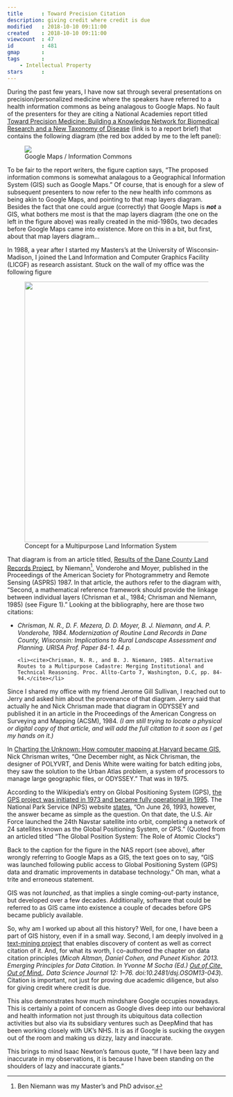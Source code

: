 ```yaml
---
title      : Toward Precision Citation
description: giving credit where credit is due
modified   : 2018-10-10 09:11:00
created    : 2018-10-10 09:11:00
viewcount  : 47
id         : 481
gmap       : 
tags       :
    - Intellectual Property
stars      : 
---
```


During the past few years, I have now sat through several presentations on precision/personalized medicine where the speakers have referred to a health information commons as being analagous to Google Maps. No fault of the presenters for they are citing a National Academies report titled [Toward Precision Medicine: Building a Knowledge Network for Biomedical Research and a New Taxonomy of Disease](https://www.nap.edu/resource/13284/precision-med-final.pdf) (link is to a report brief) that contains the following diagram (the red box added by me to the left panel):

<figure>
    <img src="Google-maps-info-commons.jpg">
    <figcaption>Google Maps / Information Commons</figcaption>
</figure>

To be fair to the report writers, the figure caption says, “The proposed information commons is somewhat analagous to a Geographical Information System (GIS) such as Google Maps.” Of course, that is enough for a slew of subsequent presenters to now refer to the new health info commons as being akin to Google Maps, and pointing to that map layers diagram. Besides the fact that one could argue (correctly) that Google Maps is ***not*** a GIS, what bothers me most is that the map layers diagram (the one on the left in the figure above) was really created in the mid-1980s, two decades before Google Maps came into existence. More on this in a bit, but first, about that map layers diagram…

In 1988, a year after I started my Masters’s at the University of Wisconsin-Madison, I joined the Land Information and Computer Graphics Facility (LICGF) as research assistant. Stuck on the wall of my office was the following figure

<figure class="not100">
    <img src="mplis.jpg" width="451" height="600">
    <figcaption>Concept for a Multipurpose Land Information System</figcaption>
</figure>

That diagram is from an article titled, [Results of the Dane County Land Records Project](https://www.asprs.org/wp-content/uploads/pers/1987journal/oct/1987_oct_1371-1378.pdf), by Niemann[^1], Vonderohe and Moyer, published in the Proceedings of the American Society for Photogrammetry and Remote Sensing (ASPRS) 1987. In that article, the authors refer to the diagram with, “Second, a mathematical reference framework should provide the linkage between individual layers (Chrisman et aI., 1984; Chrisman and Niemann, 1985) (see Figure 1).” Looking at the bibliography, here are those two citations:

<ul>
    <li><cite>Chrisman, N. R., D. F. Mezera, D. D. Moyer, B. J. Niemann, and A. P. Vonderohe, 1984. Modernization of Routine Land Records in Dane County, Wisconsin: Implications to Rural Landscape Assessment and Planning. URISA Prof. Paper 84-1. 44 p.</cite></li>

    <li><cite>Chrisman, N. R., and B. J. Niemann, 1985. Alternative Routes to a Multipurpose Cadastre: Merging Institutional and Technical Reasoning. Proc. Allto-Carto 7, Washington, D.C, pp. 84-94.</cite></li>

</ul>

Since I shared my office with my friend Jerome Gill Sullivan, I reached out to Jerry and asked him about the provenance of that diagram. Jerry said that actually he and Nick Chrisman made that diagram in ODYSSEY and published it in an article in the Proceedings of the American Congress on Surveying and Mapping (ACSM), 1984. *(I am still trying to locate a physical or digital copy of that article, and will add the full citation to it soon as I get my hands on it.)*

In [Charting the Unknown: How computer mapping at Harvard became GIS](https://users.cs.duke.edu/~brd/Historical/hlcg/HarvardBLAD_screen.pdf), Nick Chrisman writes, “One December night, as Nick Chrisman, the designer of POLYVRT, and Denis White were waiting for batch editing jobs, they saw the solution to the Urban Atlas problem, a system of processors to manage large geographic files, or ODYSSEY.” That was in 1975.

According to the Wikipedia’s entry on Global Positioning System (GPS), [the GPS project was initiated in 1973 and became fully operational in 1995](https://en.wikipedia.org/wiki/Global_Positioning_System#History). The National Park Service (NPS) website [states](https://www.nps.gov/gis/gps/history.html), “On June 26, 1993, however, the answer became as simple as the question. On that date, the U.S. Air Force launched the 24th Navstar satellite into orbit, completing a network of 24 satellites known as the Global Positioning System, or GPS.” (Quoted from an articled titled “The Global Position System: The Role of Atomic Clocks”)

Back to the caption for the figure in the NAS report (see above), after wrongly referring to Google Maps as a GIS, the text goes on to say, “GIS was launched following public access to Global Positioning System (GPS) data and dramatic improvements in database technology.” Oh man, what a trite and erroneous statement.

GIS was not *launched*, as that implies a single coming-out-party instance, but developed over a few decades. Additionally, software that could be referred to as GIS came into existence a couple of decades before GPS became publicly available.

So, why am I worked up about all this history? Well, for one, I have been a part of GIS history, even if in a small way. Second, I am deeply involved in [a text-mining project](https://www.eurekalert.org/pub_releases/2018-06/pp-pab061418.php) that enables discovery of content as well as correct citation of it. And, for what its worth, I co-authored the chapter on data citation principles (<cite>Micah Altman, Daniel Cohen, and Puneet Kishor. 2013. Emerging Principles for Data Citation. In Yvonne M Socha (Ed.) <a href="https://www.jstage.jst.go.jp/article/dsj/12/0/12_OSOM13-043/_article" target="_blank">Out of Cite, Out of Mind.</a>. Data Science Journal 12: 1–76. doi:10.2481/dsj.OSOM13-043</cite>). Citation is important, not just for proving due academic diligence, but also for giving credit where credit is due.

This also demonstrates how much mindshare Google occupies nowadays. This is certainly a point of concern as Google dives deep into our behavioral and health information not just through its ubiquitous data collection activities but also via its subsidiary ventures such as DeepMind that has been working closely with UK’s NHS. It is as if Google is sucking the oxygen out of the room and making us dizzy, lazy and inaccurate.

This brings to mind Isaac Newton’s famous quote, ”If I have been lazy and inaccurate in my observations, it is because I have been standing on the shoulders of lazy and inaccurate giants.”

[^1]: Ben Niemann was my Master’s and PhD advisor.